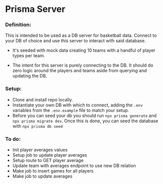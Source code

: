 # Prisma Server

### Definition:

This is intended to be used as a DB server for basketball data. Connect to your DB of choice and use this server to interact with said database.

- It's seeded with mock data creating 10 teams with a handful of player types per team.

- The intent for this server is purely connecting to the DB. It should do zero logic around the players and teams aside from querying and updating the DB.

### Setup:

- Clone and install repo locally.
- Instantiate your own DB with which to connect, adding the `.env` variables from the `.env.example` file to match your setup.
- Before you can seed your db you should run `npx prisma generate` and `npx prisma migrate dev`. Once this is done, you can seed the database with `npx prisma db seed`

### To do:

- Init player averages values
- Setup job to update player averages
- Setup route to GET player average
- Update team with averages endpoint to use new DB relation
- Make job to insert games for all players
- Make job to update averages
